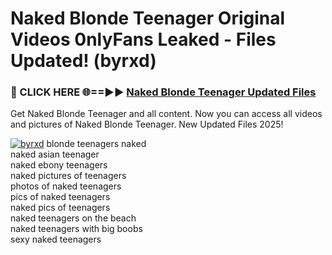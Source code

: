 # Naked Blonde Teenager Original Videos 0nlyFans Leaked - Files Updated! (byrxd)

<h3>🔴 CLICK HERE 🌐==►► <a href="https://tinyurl.com/yckcrads" rel="nofollow">Naked Blonde Teenager Updated Files</a></h3>

Get Naked Blonde Teenager and all content. Now you can access all videos and pictures of Naked Blonde Teenager. New Updated Files 2025!

[![byrxd](https://i.imgur.com/hpKpOFt.gif)](https://tinyurl.com/yckcrads)
blonde teenagers naked<br>
naked asian teenager<br>
naked ebony teenagers<br>
naked pictures of teenagers<br>
photos of naked teenagers<br>
pics of naked teenagers<br>
naked pics of teenagers<br>
naked teenagers on the beach<br>
naked teenagers with big boobs<br>
sexy naked teenagers